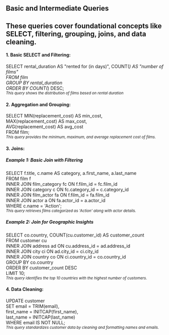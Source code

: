 ## **Basic and Intermediate Queries**  
These queries cover foundational concepts like SELECT, filtering, grouping, joins, and data cleaning.
---
#### **1. Basic SELECT and Filtering:**  

SELECT rental_duration AS "rented for (in days)", COUNT(*) AS "number of films"  
FROM film  
GROUP BY rental_duration  
ORDER BY COUNT(*) DESC;    
<sub>_This query shows the distribution of films based on rental duration_</sub>



#### **2. Aggregation and Grouping:**    
SELECT MIN(replacement_cost) AS min_cost,          
       MAX(replacement_cost) AS max_cost,          
       AVG(replacement_cost) AS avg_cost           
FROM film;                                       
<sub>_This query provides the minimum, maximum, and average replacement cost of films._<sub/>


#### **3. Joins:**  
##### Example 1: Basic Join with Filtering  
SELECT f.title, c.name AS category, a.first_name, a.last_name  
FROM film f  
INNER JOIN film_category fc ON f.film_id = fc.film_id  
INNER JOIN category c ON fc.category_id = c.category_id  
INNER JOIN film_actor fa ON f.film_id = fa.film_id  
INNER JOIN actor a ON fa.actor_id = a.actor_id  
WHERE c.name = 'Action';  
<sub>_This query retrieves films categorized as 'Action' along with actor details._<sub/>


##### Example 2: Join for Geographic Insights
SELECT co.country, COUNT(cu.customer_id) AS customer_count  
FROM customer cu  
INNER JOIN address ad ON cu.address_id = ad.address_id  
INNER JOIN city ci ON ad.city_id = ci.city_id  
INNER JOIN country co ON ci.country_id = co.country_id  
GROUP BY co.country  
ORDER BY customer_count DESC  
LIMIT 10;  
<sub>_This query identifies the top 10 countries with the highest number of customers._<sub/>


#### **4. Data Cleaning:**  
UPDATE customer  
SET email = TRIM(email),  
    first_name = INITCAP(first_name),  
    last_name = INITCAP(last_name)  
WHERE email IS NOT NULL;  
<sub>_This query standardizes customer data by cleaning and formatting names and emails._<sub/>
